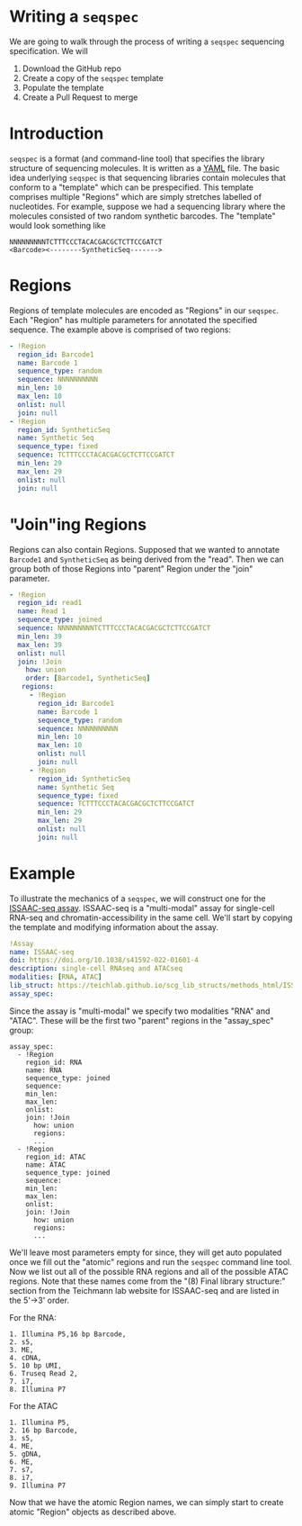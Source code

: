 # Writing a `seqspec`

We are going to walk through the process of writing a `seqspec` sequencing specification. We will

1. Download the GitHub repo
2. Create a copy of the `seqspec` template
3. Populate the template
4. Create a Pull Request to merge

# Introduction

`seqspec` is a format (and command-line tool) that specifies the library structure of sequencing molecules. It is written as a [YAML](https://en.wikipedia.org/wiki/YAML) file. The basic idea underlying `seqspec` is that sequencing libraries contain molecules that conform to a "template" which can be prespecified. This template comprises multiple "Regions" which are simply stretches labelled of nucleotides. For example, suppose we had a sequencing library where the molecules consisted of two random synthetic barcodes. The "template" would look something like

```
NNNNNNNNNTCTTTCCCTACACGACGCTCTTCCGATCT
<Barcode><--------SyntheticSeq------->
```

# Regions

Regions of template molecules are encoded as "Regions" in our `seqspec`. Each "Region" has multiple parameters for annotated the specified sequence. The example above is comprised of two regions:

```yaml
- !Region
  region_id: Barcode1
  name: Barcode 1
  sequence_type: random
  sequence: NNNNNNNNNN
  min_len: 10
  max_len: 10
  onlist: null
  join: null
- !Region
  region_id: SyntheticSeq
  name: Synthetic Seq
  sequence_type: fixed
  sequence: TCTTTCCCTACACGACGCTCTTCCGATCT
  min_len: 29
  max_len: 29
  onlist: null
  join: null
```

# "Join"ing Regions

Regions can also contain Regions. Supposed that we wanted to annotate `Barcode1` and `SyntheticSeq` as being derived from the "read". Then we can group both of those Regions into "parent" Region under the "join" parameter.

```yaml
- !Region
  region_id: read1
  name: Read 1
  sequence_type: joined
  sequence: NNNNNNNNNTCTTTCCCTACACGACGCTCTTCCGATCT
  min_len: 39
  max_len: 39
  onlist: null
  join: !Join
    how: union
    order: [Barcode1, SyntheticSeq]
   regions:
     - !Region
       region_id: Barcode1
       name: Barcode 1
       sequence_type: random
       sequence: NNNNNNNNNN
       min_len: 10
       max_len: 10
       onlist: null
       join: null
     - !Region
       region_id: SyntheticSeq
       name: Synthetic Seq
       sequence_type: fixed
       sequence: TCTTTCCCTACACGACGCTCTTCCGATCT
       min_len: 29
       max_len: 29
       onlist: null
       join: null
```

# Example

To illustrate the mechanics of a `seqspec`, we will construct one for the [ISSAAC-seq assay](https://teichlab.github.io/scg_lib_structs/methods_html/ISSAAC-seq.html). ISSAAC-seq is a "multi-modal" assay for single-cell RNA-seq and chromatin-accessibility in the same cell. We'll start by copying the template and modifying information about the assay.

```yaml
!Assay
name: ISSAAC-seq
doi: https://doi.org/10.1038/s41592-022-01601-4
description: single-cell RNAseq and ATACseq
modalities: [RNA, ATAC]
lib_struct: https://teichlab.github.io/scg_lib_structs/methods_html/ISSAAC-seq.html
assay_spec:
```

Since the assay is "multi-modal" we specify two modalities "RNA" and "ATAC". These will be the first two "parent" regions in the "assay_spec" group:

```
assay_spec:
  - !Region
    region_id: RNA
    name: RNA
    sequence_type: joined
    sequence:
    min_len:
    max_len:
    onlist:
    join: !Join
      how: union
      regions:
      ...
  - !Region
    region_id: ATAC
    name: ATAC
    sequence_type: joined
    sequence:
    min_len:
    max_len:
    onlist:
    join: !Join
      how: union
      regions:
      ...
```

We'll leave most parameters empty for since, they will get auto populated once we fill out the "atomic" regions and run the `seqspec` command line tool. Now we list out all of the possible RNA regions and all of the possible ATAC regions. Note that these names come from the "(8) Final library structure:" section from the Teichmann lab website for ISSAAC-seq and are listed in the 5'->3' order.

For the RNA:

```
1. Illumina P5,16 bp Barcode,
2. s5,
3. ME,
4. cDNA,
5. 10 bp UMI,
6. Truseq Read 2,
7. i7,
8. Illumina P7
```

For the ATAC

```
1. Illumina P5,
2. 16 bp Barcode,
3. s5,
4. ME,
5. gDNA,
6. ME,
7. s7,
8. i7,
9. Illumina P7
```

Now that we have the atomic Region names, we can simply start to create atomic "Region" objects as described above.
